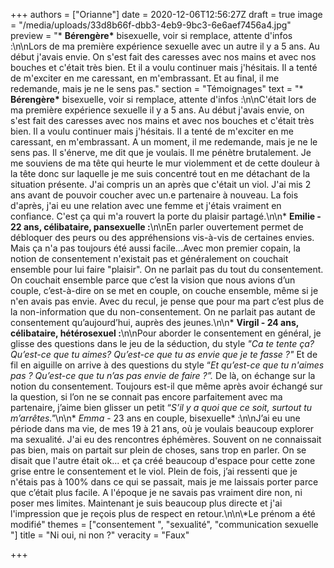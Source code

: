 +++
authors = ["Orianne"]
date = 2020-12-06T12:56:27Z
draft = true
image = "/media/uploads/33d8b66f-dbb3-4eb9-9bc3-6e6aef7456a4.jpg"
preview = "* __Bérengère*__ bisexuelle, voir si remplace, attente d'infos :\n\nLors de ma première expérience sexuelle avec un autre il y a 5 ans. Au début j'avais envie. On s'est fait des caresses avec nos mains et avec nos bouches et c'était très bien. Et il a voulu continuer mais j'hésitais. Il a tenté de m'exciter en me caressant, en m'embrassant. Et au final, il me redemande, mais je ne le sens pas."
section = "Témoignages"
text = "* __Bérengère*__ bisexuelle, voir si remplace, attente d'infos :\n\nC'était lors de ma première expérience sexuelle il y a 5 ans. Au début j'avais envie, on s'est fait des caresses avec nos mains et avec nos bouches et c'était très bien. Il a voulu continuer mais j'hésitais. Il a tenté de m'exciter en me caressant, en m'embrassant. A un moment, il me redemande, mais je ne le sens pas. Il s'énerve, me dit que je voulais. Il me pénètre brutalement. Je me souviens de ma tête qui heurte le mur violemment et de cette douleur à la tête donc sur laquelle je me suis concentré tout en me détachant de la situation présente. J'ai compris un an après que c'était un viol. J'ai mis 2 ans avant de pouvoir coucher avec un.e partenaire à nouveau. La fois d'après, j'ai eu une relation avec une femme et j'étais vraiment en confiance. C'est ça qui m'a rouvert la porte du plaisir partagé.\n\n* **Emilie - 22 ans, célibataire, pansexuelle :**\n\nEn parler ouvertement permet de débloquer des peurs ou des appréhensions vis-à-vis de certaines envies. Mais ça n'a pas toujours été aussi facile...Avec mon premier copain, la notion de consentement n'existait pas et généralement on couchait ensemble pour lui faire \"plaisir\". On ne parlait pas du tout du consentement. On couchait ensemble parce que c’est la vision que nous avions d’un couple, c’est-à-dire on se met en couple, on couche ensemble, même si je n'en avais pas envie. Avec du recul, je pense que pour ma part  c’est plus de la non-information que du non-consentement. On ne parlait pas autant de consentement qu’aujourd’hui, auprès des jeunes.\n\n* **Virgil - 24 ans, célibataire, hétérosexuel :**\n\nPour aborder le consentement en général, je glisse des questions dans le jeu de la séduction, du style _\"Ca te tente ça? Qu’est-ce que tu aimes? Qu’est-ce que tu as envie que je te fasse ?\"_ Et de fil en aiguille on arrive à des questions du style “_Et qu’est-ce que tu n'aimes pas ? Qu’est-ce que tu n’as pas envie de faire ?”._ De là, on échange sur la notion du consentement. Toujours est-il que même après avoir échangé sur la question, si l’on ne se connait pas encore parfaitement avec ma partenaire, j’aime bien glisser un petit “_S’il y a quoi que ce soit, surtout tu m’arrêtes.\"_\n\n* _Emma_ - 23 ans en couple, bisexuelle* :\n\nJ’ai eu une période dans ma vie, de mes 19 à 21 ans, où je voulais beaucoup explorer ma sexualité. J'ai eu des  rencontres éphémères. Souvent on ne connaissait pas bien, mais on partait sur plein de choses, sans trop en parler. On se disait que l'autre était ok... et ça créé beaucoup d'espace pour cette zone grise entre le consentement et le viol. Plein de fois, j’ai ressenti que je n'étais pas à 100% dans ce qui se passait, mais je me laissais porter parce que c’était plus facile. A l'époque je ne savais pas vraiment dire non, ni poser mes limites. Maintenant je suis beaucoup plus directe et j'ai l'impression que je reçois plus de respect en retour.\n\n\\*Le prénom a été modifié"
themes = ["consentement ", "sexualité", "communication sexuelle "]
title = "Ni oui, ni non ?"
veracity = "Faux"

+++
